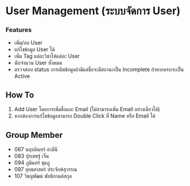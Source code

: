 # User Management (ระบบจัดการ User)
### Features
- เพิ่ม/ลบ User 
- แก้ไขข้อมูล User ได้
- เพิ่ม Tag แต่ละวิชาให้แต่ละ User
- นับจำนวน User ทั้งหมด
- ตรวจสอบ status การเติมข้อมูลถ้ามีแค่ชื่อจะมีสถานะเป็น Incomplete ถ้าหากครบจะเป็น Active

## How To 
1. Add User โดยการเพิ่มชื่อและ Email (ไม่สามารถเพิ่ม Email อย่างเดียวได้)
2. หากต้องการแก้ไขข้อมูลสามารถ Double Click ที่ Name หรือ Email ได้

## Group Member
- 067 นฤบดินทร์ อะมีนี 
- 083 ปุรเชษฐ์ เจิ้น
- 094 ภูมินทร์ ชุมภู
- 097 ยุทธศาสตร์ ประจักษ์สุวรรณ
- 107 วิชญพัฒน์ พัทธิกานต์สกุล
